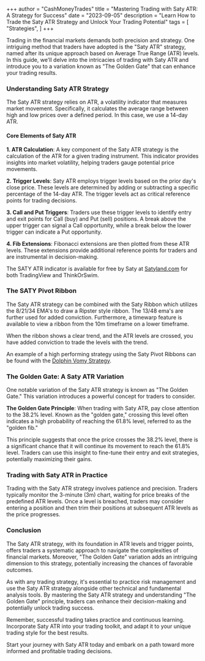 +++
author = "CashMoneyTrades"
title = "Mastering Trading with Saty ATR: A Strategy for Success"
date = "2023-09-05"
description = "Learn How to Trade the Saty ATR Strategy and Unlock Your Trading Potential"
tags = [
    "Strategies",
]
+++

Trading in the financial markets demands both precision and strategy. One intriguing method that traders have adopted is the "Saty ATR" strategy, named after its unique approach based on Average True Range (ATR) levels. In this guide, we'll delve into the intricacies of trading with Saty ATR and introduce you to a variation known as "The Golden Gate" that can enhance your trading results.

### Understanding Saty ATR Strategy

The Saty ATR strategy relies on ATR, a volatility indicator that measures market movement. Specifically, it calculates the average range between high and low prices over a defined period. In this case, we use a 14-day ATR.

#### Core Elements of Saty ATR

**1. ATR Calculation**: A key component of the Saty ATR strategy is the calculation of the ATR for a given trading instrument. This indicator provides insights into market volatility, helping traders gauge potential price movements.

**2. Trigger Levels**: Saty ATR employs trigger levels based on the prior day's close price. These levels are determined by adding or subtracting a specific percentage of the 14-day ATR. The trigger levels act as critical reference points for trading decisions.

**3. Call and Put Triggers**: Traders use these trigger levels to identify entry and exit points for Call (buy) and Put (sell) positions. A break above the upper trigger can signal a Call opportunity, while a break below the lower trigger can indicate a Put opportunity.

**4. Fib Extensions**: Fibonacci extensions are then plotted from these ATR levels. These extensions provide additional reference points for traders and are instrumental in decision-making.

The SATY ATR indicator is available for free by Saty at [Satyland.com](https://www.satyland.com) for both TradingView and ThinkOrSwim.

### The SATY Pivot Ribbon

The Saty ATR strategy can be combined with the Saty Ribbon which utilizes the 8/21/34 EMA's to draw a Ripster style ribbon.  The 13/48 ema's are further used for added conviction.  Furthermore, a timewarp feature is available to view a ribbon from the 10m timeframe on a lower timeframe.

When the ribbon shows a clear trend, and the ATR levels are crossed, you have added conviction to trade the levels with the trend.

An example of a high performing strategy using the Saty Pivot Ribbons can be found with the [Dolphin Vomy Strategy](/education/strategy-vomy).

### The Golden Gate: A Saty ATR Variation

One notable variation of the Saty ATR strategy is known as "The Golden Gate." This variation introduces a powerful concept for traders to consider.

**The Golden Gate Principle**: When trading with Saty ATR, pay close attention to the 38.2% level. Known as the "golden gate," crossing this level often indicates a high probability of reaching the 61.8% level, referred to as the "golden fib."

This principle suggests that once the price crosses the 38.2% level, there is a significant chance that it will continue its movement to reach the 61.8% level. Traders can use this insight to fine-tune their entry and exit strategies, potentially maximizing their gains.

### Trading with Saty ATR in Practice

Trading with the Saty ATR strategy involves patience and precision. Traders typically monitor the 3-minute (3m) chart, waiting for price breaks of the predefined ATR levels. Once a level is breached, traders may consider entering a position and then trim their positions at subsequent ATR levels as the price progresses.

### Conclusion

The Saty ATR strategy, with its foundation in ATR levels and trigger points, offers traders a systematic approach to navigate the complexities of financial markets. Moreover, "The Golden Gate" variation adds an intriguing dimension to this strategy, potentially increasing the chances of favorable outcomes.

As with any trading strategy, it's essential to practice risk management and use the Saty ATR strategy alongside other technical and fundamental analysis tools. By mastering the Saty ATR strategy and understanding "The Golden Gate" principle, traders can enhance their decision-making and potentially unlock trading success.

Remember, successful trading takes practice and continuous learning. Incorporate Saty ATR into your trading toolkit, and adapt it to your unique trading style for the best results.

Start your journey with Saty ATR today and embark on a path toward more informed and profitable trading decisions.
